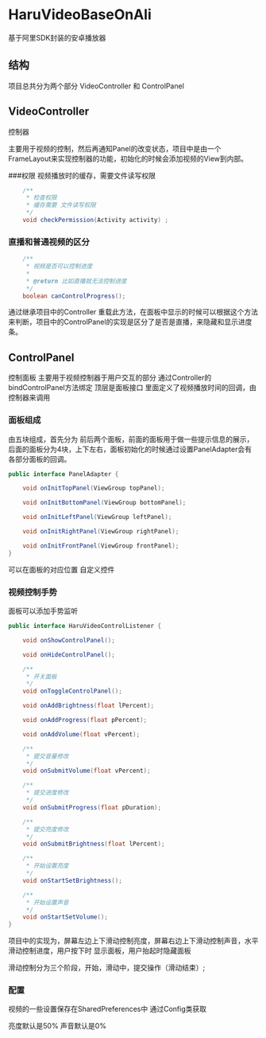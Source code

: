 # HaruVideoBaseOnAli
基于阿里SDK封装的安卓播放器
## 结构
项目总共分为两个部分 VideoController 和 ControlPanel
## VideoController
控制器

主要用于视频的控制，然后再通知Panel的改变状态，项目中是由一个FrameLayout来实现控制器的功能，初始化的时候会添加视频的View到内部。

###权限
视频播放时的缓存，需要文件读写权限
```java
    /**
     * 检查权限
     * 缓存需要 文件读写权限
     */
    void checkPermission(Activity activity) ;
```

### 直播和普通视频的区分
```java
    /**
     * 视频是否可以控制进度
     *
     * @return 比如直播就无法控制进度
     */
    boolean canControlProgress();
```
通过继承项目中的Controller 重载此方法，在面板中显示的时候可以根据这个方法来判断，项目中的ControlPanel的实现是区分了是否是直播，来隐藏和显示进度条。

## ControlPanel
控制面板
主要用于视频控制器于用户交互的部分 通过Controller的bindControlPanel方法绑定 顶层是面板接口 里面定义了视频播放时间的回调，由控制器来调用
### 面板组成
由五块组成，首先分为 前后两个面板，前面的面板用于做一些提示信息的展示，后面的面板分为4块，上下左右，面板初始化的时候通过设置PanelAdapter会有各部分面板的回调。
```java
public interface PanelAdapter {

    void onInitTopPanel(ViewGroup topPanel);

    void onInitBottomPanel(ViewGroup bottomPanel);

    void onInitLeftPanel(ViewGroup leftPanel);

    void onInitRightPanel(ViewGroup rightPanel);

    void onInitFrontPanel(ViewGroup frontPanel);
}
```
可以在面板的对应位置 自定义控件
### 视频控制手势
面板可以添加手势监听
```java
public interface HaruVideoControlListener {

    void onShowControlPanel();

    void onHideControlPanel();

    /**
     * 开关面板
     */
    void onToggleControlPanel();

    void onAddBrightness(float lPercent);

    void onAddProgress(float pPercent);

    void onAddVolume(float vPercent);

    /**
     * 提交音量修改
     */
    void onSubmitVolume(float vPercent);

    /**
     * 提交进度修改
     */
    void onSubmitProgress(float pDuration);

    /**
     * 提交亮度修改
     */
    void onSubmitBrightness(float lPercent);

    /**
     * 开始设置亮度
     */
    void onStartSetBrightness();

    /**
     * 开始设置声音
     */
    void onStartSetVolume();
}

```
项目中的实现为，屏幕左边上下滑动控制亮度，屏幕右边上下滑动控制声音，水平滑动控制进度，用户按下时 显示面板，用户抬起时隐藏面板

滑动控制分为三个阶段，开始，滑动中，提交操作（滑动结束）;
### 配置
视频的一些设置保存在SharedPreferences中 通过Config类获取 

亮度默认是50% 声音默认是0%

